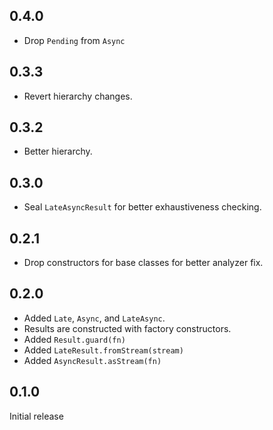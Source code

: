 ## 0.4.0

- Drop `Pending` from `Async`

## 0.3.3

- Revert hierarchy changes.

## 0.3.2

- Better hierarchy.

## 0.3.0

- Seal `LateAsyncResult` for better exhaustiveness checking.

## 0.2.1

- Drop constructors for base classes for better analyzer fix.

## 0.2.0

- Added `Late`, `Async`, and `LateAsync`.
- Results are constructed with factory constructors.
- Added `Result.guard(fn)`
- Added `LateResult.fromStream(stream)`
- Added `AsyncResult.asStream(fn)`

## 0.1.0

Initial release
